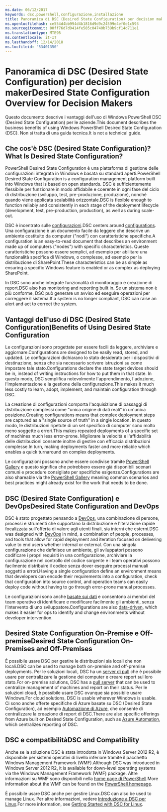 ```yaml
---
ms.date: 06/12/2017
keywords: dsc,powershell,configurazione,installazione
title: Panoramica di DSC (Desired State Configuration) per decision maker
ms.openlocfilehash: ce554d4bb994d4b1816d9d9c24599e4ef0e1c593
ms.sourcegitcommit: 00ff76d7d9414fe585c04740b739b9cf14d711e1
ms.translationtype: MTE95
ms.contentlocale: it-IT
ms.lasthandoff: 12/14/2018
ms.locfileid: "53401350"
---
```

# <a name="desired-state-configuration-overview-for-decision-makers"></a><span data-ttu-id="52178-103">Panoramica di DSC (Desired State Configuration) per decision maker</span><span class="sxs-lookup"><span data-stu-id="52178-103">Desired State Configuration Overview for Decision Makers</span></span>

<span data-ttu-id="52178-104">Questo documento descrive i vantaggi dell'uso di Windows PowerShell DSC (Desired State Configuration) per le aziende.</span><span class="sxs-lookup"><span data-stu-id="52178-104">This document describes the business benefits of using Windows PowerShell Desired State Configuration (DSC).</span></span> <span data-ttu-id="52178-105">Non si tratta di una guida tecnica.</span><span class="sxs-lookup"><span data-stu-id="52178-105">It is not a technical guide.</span></span>

## <a name="what-is-desired-state-configuration"></a><span data-ttu-id="52178-106">Che cos'è DSC (Desired State Configuration)?</span><span class="sxs-lookup"><span data-stu-id="52178-106">What Is Desired State Configuration?</span></span>

<span data-ttu-id="52178-107">PowerShell Desired State Configuration è una piattaforma di gestione delle configurazioni integrata in Windows e basata su standard aperti.</span><span class="sxs-lookup"><span data-stu-id="52178-107">PowerShell Desired State Configuration is a configuration management platform built into Windows that is based on open standards.</span></span> <span data-ttu-id="52178-108">DSC è sufficientemente flessibile per funzionare in modo affidabile e coerente in ogni fase del ciclo di distribuzione (sviluppo, test, pre-produzione, produzione), nonché quando viene applicata scalabilità orizzontale.</span><span class="sxs-lookup"><span data-stu-id="52178-108">DSC is flexible enough to function reliably and consistently in each stage of the deployment lifecycle (development, test, pre-production, production), as well as during scale-out.</span></span>

<span data-ttu-id="52178-109">DSC è incentrato sulle [configurazioni](../configurations/configurations.md).</span><span class="sxs-lookup"><span data-stu-id="52178-109">DSC centers around [configurations](../configurations/configurations.md).</span></span>
<span data-ttu-id="52178-110">Una configurazione è un documento facile da leggere che descrive un ambiente costituito da computer ("nodi") con caratteristiche specifiche.</span><span class="sxs-lookup"><span data-stu-id="52178-110">A configuration is an easy-to-read document that describes an environment made up of computers ("nodes") with specific characteristics.</span></span>
<span data-ttu-id="52178-111">Queste caratteristiche possono essere semplici, ad esempio per abilitare una funzionalità specifica di Windows, o complesse, ad esempio per la distribuzione di SharePoint.</span><span class="sxs-lookup"><span data-stu-id="52178-111">These characteristics can be as simple as ensuring a specific Windows feature is enabled or as complex as deploying SharePoint.</span></span>

<span data-ttu-id="52178-112">In DSC sono anche integrate funzionalità di monitoraggio e creazione di report.</span><span class="sxs-lookup"><span data-stu-id="52178-112">DSC also has monitoring and reporting built in.</span></span>
<span data-ttu-id="52178-113">Se un sistema non è più conforme, DSC può generare un avviso ed eseguire operazioni per correggere il sistema.</span><span class="sxs-lookup"><span data-stu-id="52178-113">If a system is no longer compliant, DSC can raise an alert and act to correct the system.</span></span>

## <a name="benefits-of-using-desired-state-configuration"></a><span data-ttu-id="52178-114">Vantaggi dell'uso di DSC (Desired State Configuration)</span><span class="sxs-lookup"><span data-stu-id="52178-114">Benefits of Using Desired State Configuration</span></span>

<span data-ttu-id="52178-115">Le configurazioni sono progettate per essere facili da leggere, archiviare e aggiornare.</span><span class="sxs-lookup"><span data-stu-id="52178-115">Configurations are designed to be easily read, stored, and updated.</span></span>
<span data-ttu-id="52178-116">Le configurazioni dichiarano lo stato desiderato per i dispositivi di destinazione, senza che sia necessario scrivere istruzioni su come impostare tale stato.</span><span class="sxs-lookup"><span data-stu-id="52178-116">Configurations declare the state target devices should be in, instead of writing instructions for how to put them in that state.</span></span>
<span data-ttu-id="52178-117">In questo modo, DSC semplifica notevolmente l'apprendimento, l'adozione, l'implementazione e la gestione della configurazione.</span><span class="sxs-lookup"><span data-stu-id="52178-117">This makes it much less costly to learn, adopt, implement, and maintain configuration through DSC.</span></span>

<span data-ttu-id="52178-118">La creazione di configurazioni comporta l'acquisizione di passaggi di distribuzione complessi come "unica origine di dati reali" in un'unica posizione.</span><span class="sxs-lookup"><span data-stu-id="52178-118">Creating configurations means that complex deployment steps are captured as a "single source of truth" in a single location.</span></span>
<span data-ttu-id="52178-119">In questo modo, le distribuzioni ripetute di un set specifico di computer sono molto meno soggette a errori.</span><span class="sxs-lookup"><span data-stu-id="52178-119">This makes repeated deployments of a specific set of machines much less error-prone.</span></span>
<span data-ttu-id="52178-120">Migliorare la velocità e l'affidabilità delle distribuzioni consente inoltre di gestire con efficacia distribuzioni complesse.</span><span class="sxs-lookup"><span data-stu-id="52178-120">In turn, making deployments faster and more reliable which enables a quick turnaround on complex deployments.</span></span>

<span data-ttu-id="52178-121">Le configurazioni possono anche essere condivise tramite [PowerShell Gallery](https://powershellgallery.com) e questo significa che potrebbero essere già disponibili scenari comuni e procedure consigliate per specifiche esigenze.</span><span class="sxs-lookup"><span data-stu-id="52178-121">Configurations are also shareable via the [PowerShell Gallery](https://powershellgallery.com) meaning common scenarios and best practices might already exist for the work that needs to be done.</span></span>


## <a name="desired-state-configuration-and-devops"></a><span data-ttu-id="52178-122">DSC (Desired State Configuration) e DevOps</span><span class="sxs-lookup"><span data-stu-id="52178-122">Desired State Configuration and DevOps</span></span>

<span data-ttu-id="52178-123">DSC è stato progettato pensando a [DevOps](http://blogs.technet.com/b/ashleymcglone/archive/2015/11/20/devops-for-n00bs-ie-windows-people.aspx), una combinazione di persone, processi e strumenti che supportano la distribuzione e l'iterazione rapide focalizzata sull'offerta di valore agli utenti finali, sia interni che esterni.</span><span class="sxs-lookup"><span data-stu-id="52178-123">DSC was designed with [DevOps](http://blogs.technet.com/b/ashleymcglone/archive/2015/11/20/devops-for-n00bs-ie-windows-people.aspx) in mind, a combination of people, processes, and tools that allow for rapid deployment and iteration focused on delivering value to end users whether internal or external.</span></span>
<span data-ttu-id="52178-124">Con una singola configurazione che definisce un ambiente, gli sviluppatori possono codificare i propri requisiti in una configurazione, archiviare la configurazione nel controllo del codice sorgente e i team operativi possono facilmente distribuire il codice senza dover eseguire processi manuali soggetti a errori.</span><span class="sxs-lookup"><span data-stu-id="52178-124">Having a single configuration define an environment means that developers can encode their requirements into a configuration, check that configuration into source control, and operation teams can easily deploy code without having to go through error-prone manual processes.</span></span>

<span data-ttu-id="52178-125">Le configurazioni sono anche [basate sui dati](../configurations/configData.md) e consentono ai membri del team operativo di identificare e modificare facilmente gli ambienti, senza l'intervento di uno sviluppatore.</span><span class="sxs-lookup"><span data-stu-id="52178-125">Configurations are also [data-driven](../configurations/configData.md), which makes it easier for ops to identify and change environments without developer intervention.</span></span>

## <a name="desired-state-configuration-on-premises-and-off-premises"></a><span data-ttu-id="52178-126">Desired State Configuration On-Premise e Off-premise</span><span class="sxs-lookup"><span data-stu-id="52178-126">Desired State Configuration On-Premises and Off-Premises</span></span>
<span data-ttu-id="52178-127">È possibile usare DSC per gestire le distribuzioni sia locali che non locali.</span><span class="sxs-lookup"><span data-stu-id="52178-127">DSC can be used to manage both on-premise and off-premise deployments.</span></span>
<span data-ttu-id="52178-128">Per le soluzioni locali, DSC ha un [server di pull](../pull-server/pullServer.md) che è possibile usare per centralizzare la gestione dei computer e creare report sul loro stato.</span><span class="sxs-lookup"><span data-stu-id="52178-128">For on-premise solutions, DSC has a [pull server](../pull-server/pullServer.md) that can be used to centralize management of machines and report on their status.</span></span>
<span data-ttu-id="52178-129">Per le soluzioni cloud, è possibile usare DSC ovunque sia possibile usare Windows.</span><span class="sxs-lookup"><span data-stu-id="52178-129">For cloud solutions, DSC is usable wherever Windows is usable.</span></span>
<span data-ttu-id="52178-130">Ci sono anche offerte specifiche di Azure basate su DSC (Desired State Configuration), ad esempio [Automazione di Azure](https://azure.microsoft.com/en-us/documentation/services/automation/), che consente di centralizzare la creazione di report di DSC.</span><span class="sxs-lookup"><span data-stu-id="52178-130">There are also specific offerings from Azure built on Desired State Configuration, such as [Azure Automation](https://azure.microsoft.com/en-us/documentation/services/automation/), which centralizes reporting of DSC.</span></span>

## <a name="dsc-and-compatibility"></a><span data-ttu-id="52178-131">DSC e compatibilità</span><span class="sxs-lookup"><span data-stu-id="52178-131">DSC and Compatibility</span></span>

<span data-ttu-id="52178-132">Anche se la soluzione DSC è stata introdotta in Windows Server 2012 R2, è disponibile per sistemi operativi di livello inferiore tramite il pacchetto Windows Management Framework (WMF).</span><span class="sxs-lookup"><span data-stu-id="52178-132">Although DSC was introduced in Windows Server 2012 R2, it is available for down-level operating systems via the Windows Management Framework (WMF) package.</span></span>
<span data-ttu-id="52178-133">Altre informazioni su WMF sono disponibili nella [home page di PowerShell](/powershell/).</span><span class="sxs-lookup"><span data-stu-id="52178-133">More information about the WMF can be found on the [PowerShell homepage](/powershell/).</span></span>

<span data-ttu-id="52178-134">È possibile usare DSC anche per gestire Linux.</span><span class="sxs-lookup"><span data-stu-id="52178-134">DSC can also be used to manage Linux.</span></span> <span data-ttu-id="52178-135">Per altre informazioni, vedere [Introduzione a DSC per Linux](../getting-started/lnxGettingStarted.md).</span><span class="sxs-lookup"><span data-stu-id="52178-135">For more information, see [Getting Started with DSC for Linux](../getting-started/lnxGettingStarted.md).</span></span>
